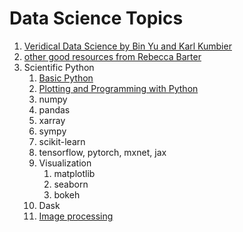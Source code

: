 # Data Science Topics

1. [Veridical Data Science by Bin Yu and Karl Kumbier](https://www.stat.berkeley.edu/~binyu/ps/papers2020/VDS20-YuKumbier.pdf)
1. [other good resources from Rebecca Barter](http://www.rebeccabarter.com/useful_resources/)
1. Scientific Python
    1. [Basic Python](https://swcarpentry.github.io/python-novice-inflammation/)
    1. [Plotting and Programming with Python](https://swcarpentry.github.io/python-novice-gapminder/)
    1. numpy
    1. pandas
    1. xarray
    1. sympy
    1. scikit-learn
    1. tensorflow, pytorch, mxnet, jax
    1. Visualization
        1. matplotlib
        1. seaborn
        1. bokeh
    1. Dask
    1. [Image processing](https://datacarpentry.org/image-processing/)
